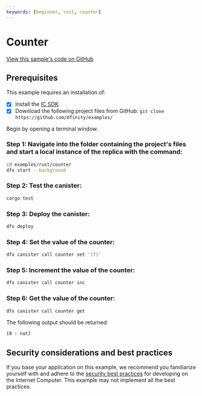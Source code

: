 ```yaml
---
keywords: [beginner, rust, counter]
---
```


# Counter

[View this sample's code on GitHub](https://github.com/dfinity/examples/tree/master/rust/counter)

## Prerequisites
This example requires an installation of:

- [x] Install the [IC SDK](https://thebigfile.com/docs/current/developer-docs/setup/install/).
- [x] Download the following project files from GitHub: `git clone https://github.com/dfinity/examples/`

Begin by opening a terminal window.

### Step 1: Navigate into the folder containing the project's files and start a local instance of the replica with the command:

```bash
cd examples/rust/counter
dfx start --background
```

### Step 2: Test the canister:

```bash
cargo test
```

### Step 3: Deploy the canister:

```bash
dfx deploy
```

### Step 4: Set the value of the counter:

```bash
dfx canister call counter set '(7)'
```

### Step 5: Increment the value of the counter:

```bash
dfx canister call counter inc
```

### Step 6: Get the value of the counter:

```bash
dfx canister call counter get
```

The following output should be returned:

```bash
(8 : nat)
```


## Security considerations and best practices

If you base your application on this example, we recommend you familiarize yourself with and adhere to the [security best practices](https://thebigfile.com/docs/current/references/security/) for developing on the Internet Computer. This example may not implement all the best practices.

